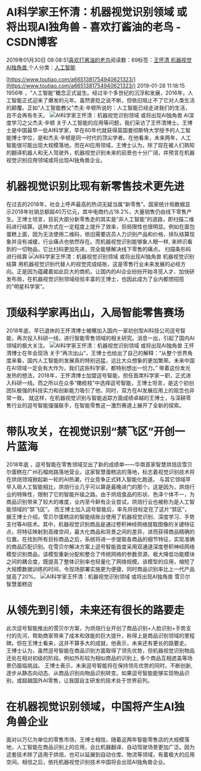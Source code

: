 
# AI科学家王怀清：机器视觉识别领域 或将出现AI独角兽 - 喜欢打酱油的老鸟 - CSDN博客


2019年01月30日 08:08:51[喜欢打酱油的老鸟](https://me.csdn.net/weixin_42137700)阅读数：69标签：[王怀清																](https://so.csdn.net/so/search/s.do?q=王怀清&t=blog)[机器视觉																](https://so.csdn.net/so/search/s.do?q=机器视觉&t=blog)[AI独角兽																](https://so.csdn.net/so/search/s.do?q=AI独角兽&t=blog)[
							](https://so.csdn.net/so/search/s.do?q=机器视觉&t=blog)[
																					](https://so.csdn.net/so/search/s.do?q=王怀清&t=blog)个人分类：[人工智能																](https://blog.csdn.net/weixin_42137700/article/category/7820233)
[
																								](https://so.csdn.net/so/search/s.do?q=王怀清&t=blog)


[https://www.toutiao.com/a6651381754940621323/](https://www.toutiao.com/a6651381754940621323/)
2019-01-28 11:18:15
1956年 ，“人工智能”概念正式诞生。经过半个多世纪的沉浮和发展，2016年，人工智能正式迎来了爆发的元年。虽然褒贬之说不断，但依旧阻止不了它对人类生活的颠覆。正如“人工智能教父”杰夫·辛顿所说的：人工智能已经走进我们的生活，且不会再有冬天。
![AI科学家王怀清：机器视觉识别领域 或将出现AI独角兽](http://p9.pstatp.com/large/pgc-image/b49788dded1a45959abceb5e255eb183)
AI深度学习之父杰夫·辛顿
关于人工智能的应用等问题，我们采访了王怀清博士。王博士是中国最早一批AI科学家，早在80年代就获得英国曼彻斯特大学授予的人工智能博士学位，是和杰夫·辛顿是同一时代的顶尖学者。在他看来，未来两年，人工智能很可能出现大规模落地。而在AI应用领域，王博士认为，除了现在被人们熟知的翻译机器人和无人驾驶外，机器视觉识别未来的前景也十分广阔，并预言在机器视觉识别应用领域或将出现AI独角兽企业。
# 机器视觉识别比现有新零售技术更先进
在过去的2018年，社会上呼声最高的热词无疑当属“新零售”。国家统计局数据显示2018年社销总额超40万亿元，其中电商约占18.2%，大量销售仍由线下零售产生。王博士坦言，目前大部分新零售走的其实是“非人工智能”的道路，即扫描二维码进行结算。这种方式在一定程度上提升了效率，但局限性也很明显。例如在面包蛋糕上面，因为无法使用二维码，依旧需要店员人力识别产品和价格，排队结算现象并没有减缓，行业痛点也依然存在。而机器视觉识别能够象人眼一样, 来辨识看到的一切物品，它比扫码更加先进，完全能够解决线下零售的痛点。
扫描条形码进行结算
![AI科学家王怀清：机器视觉识别领域 或将出现AI独角兽](http://p1.pstatp.com/large/pgc-image/a7bff45f53cb4e479b146ec9b5a1ec55)
机器视觉识别结算
用机器视觉识别代替人的视觉完成结账，这是零售行业未来发展的必经方向。正是因为蕴藏着如此巨大的商机，让国内的AI企业纷纷开始寻觅人才、加快研发布局，在机器视觉识别领域经验丰富的王博士，也因此成为了业内都想招揽的“明星科学家”。
# 顶级科学家再出山，入局智能零售赛场
2018年底，早已退休的王怀清博士被曝加入国内一家初创型AI科技公司逗号智能，再次投入科研一线，进行智能零售领域的相关研究。消息一出，引起了国内AI领域的极大关注。
![AI科学家王怀清：机器视觉识别领域 或将出现AI独角兽](http://p9.pstatp.com/large/pgc-image/9327e913f0eb4a0fa34eeb9b27dcc14e)
王怀清博士在年会现场
关于“再次出山”，王博士也给出了自己的解释：“从整个世界角度来看，国内人工智能的发展真的特别迅猛，远比大众想象的更加繁荣。未来中国在AI领域一定会有大作为，我们这些科学家，都特别想出一份力。”
带着这份发光发热的想法，2018年，王怀清博士加盟逗号智能，担任首席科学家一职，正式进入科研一线。而之所以在众多“橄榄枝”中选择逗号智能，王博士坦言，是这个初创团队极强的科技实力和创新能力吸引了他，同时，双方在AI发展应用上的观念也非常一致。
就这样，在机器视觉识别与智能追踪方面成绩卓越的王博士，与深耕零售行业的逗号智能强强联手，在智能零售这一激烈赛道上展开了全新的探索。
# 带队攻关，在视觉识别“禁飞区”开创一片蓝海
2018年底 ，逗号智能在零售领域交出了新的成绩单——华南首家智慧烘焙店雪贝尔蛋糕在广州石榴岗路落地营业。这家智慧蛋糕店的落地，标志着视觉识别技术将在烘焙领域掀起新一轮的AI热潮，行业竞争正式转入智能化跑道。
与其它领域早早入局人工智能相比，烘焙行业几乎可以算是最晚进门的那个。这是因为，烘焙行业的特殊性，限制了它的智能升级之路。由于烘焙食品的形状、色泽个体不一，为商品识别带来了较大的难度，业内至今鲜有企业尝试，烘焙行业也被称为是人工智能领域的“禁飞区”。
而王博士加入逗号智能后，率先将目标定在了这片“禁区”，据王博士介绍，雪贝尔蛋糕店的智能结账台使用了机器视觉识别、深度学习、手势支付等AI技术。其中，机器视觉识别商品是通过卷积神经网络提取图像的关键特征点，将特征映射到高维空间，最大化商品和背景之间的差异，进而获得商品精确的位置。在找到所有目标商品之后，系统将进一步提取各商品的细节特征，实现准确的商品匹配识别。在雪贝尔解决方案上逗号智能首度采用双通道深度卷积神经网络模型识别商品，该模型重新分配和整合了传统网络的参数资源，极大降低功能模块之间的耦合度，既提高了整体识别率也轻量化了网络规模。该模型的应用，缩短了大规模数据训练的时间，令现场部署实施更为便捷，同时商品识别率比上一代产品提高了20%。
![AI科学家王怀清：机器视觉识别领域 或将出现AI独角兽](http://p1.pstatp.com/large/pgc-image/2b6133b64dab416c9aea3b5382a2fccb)
雪贝尔智慧蛋糕店
# 从领先到引领，未来还有很长的路要走
此次逗号智能推出的雪贝尔方案，为烘焙行业开创了商品识别+人脸识别+手势支付的先河，帮助商家带来了成本和效能的巨大提升，称得上是商品识别领域的里程碑。但在王博士看来，这并不算多大的成就，他表示，未来还有更长的路要走。
王博士认为，虽然逗号智能在商品识别方面取得了领先优势，但机器视觉识别物品还处在相对初级的阶段。例如外形较为相似商品的识别上, 多个商品互相遮盖等场景仍面临挑战。
王博士表示，未来逗号智能将在保持领先优势的同时，不断创新, 逐步从静态向动态、从商品识别向物品识别转变。如果逗号智能能够实现物品识别，或超越国外AI零售，让我国自主研发的技术处于世界前列。
# 在机器视觉识别领域，中国将产生AI独角兽企业
面对以万亿为单位的零售市场，王博士相信，随着这两年智能零售店的大规模落地，人工智能在商品识别上的应用，会比机器翻译、自动驾驶场景更加广泛。因为这套技术除了适用于烘焙，也可以延展到自动仓库、物流等领域，有着极大的应用空间。相信之后，依托机器视觉识别技术中国将会出现AI独角兽企业。

